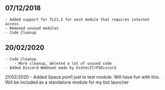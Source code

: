 07/12/2018
----------
    - Added support for TLS1.2 for each module that requires internet access
    - Removed unused modules
    - Code Cleanup

20/02/2020
----------
    - Code Cleanup 
        - More cleanup, deleted a lot of unused code
    - Added Discord Webhook made by EvotecIT/PSDiscord

21/02/2020
    - Added Space.psm1 just to test module. Will have fun with this. Will be included as a standalone module for my bot launcher